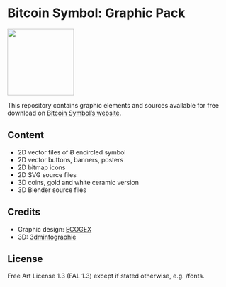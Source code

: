 # Bitcoin Symbol: Graphic Pack

<img src="https://raw.github.com/ecogex/bitcoinsymbol-pack/master/2D/bitcoin-symbol.png" width="150" height="150"/>

This repository contains graphic elements and sources available for free download on [Bitcoin Symbol’s website](http://bitcoinsymbol.org).

## Content

* 2D vector files of Ƀ encircled symbol 
* 2D vector buttons, banners, posters 
* 2D bitmap icons
* 2D SVG source files
* 3D coins, gold and white ceramic version
* 3D Blender source files

## Credits

- Graphic design: [ECOGEX](http://ecogex.com)
- 3D: [3dminfographie](http://3dminfographie.com/)

## License

Free Art License 1.3 (FAL 1.3) except if stated otherwise, e.g. /fonts.

